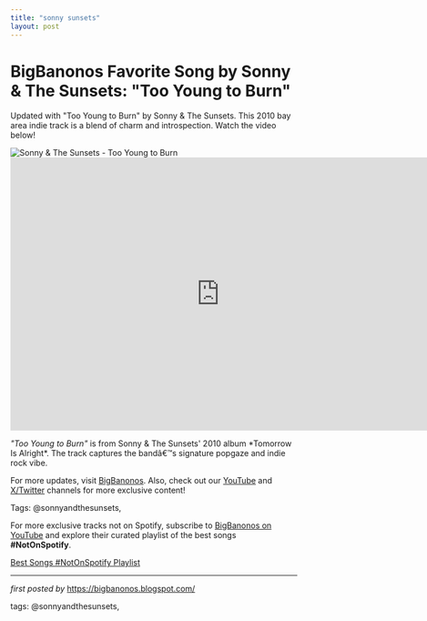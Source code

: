 ```yaml
---
title: "sonny sunsets"
layout: post
---
```

<!-- Title of the Post -->
<h1 >BigBanonos Favorite Song by Sonny & The Sunsets: "Too Young to Burn"</h1> <!-- Introductory Text -->
<p >Updated with "Too Young to Burn" by Sonny & The Sunsets. This 2010 bay area indie track is a blend of charm and introspection. Watch the video below!</p> <!-- Featured Image -->
<div > <img src="https://i.discogs.com/S_B_havrkzR8MSyX5PJ29LZxj7gmMP60kdr4okFp5kU/rs:fit/g:sm/q:90/h:374/w:600/czM6Ly9kaXNjb2dz/LWRhdGFiYXNlLWlt/YWdlcy9BLTE0MjY1/MTAtMTQxMTY1MDQ2/MC0zMzgyLmpwZWc.jpeg" alt="Sonny & The Sunsets - Too Young to Burn" />
</div> <!-- YouTube Video Embed -->
<div > <iframe width="733" height="480" src="https://www.youtube.com/embed/W3nCx1fvDg8" frameborder="0" allowfullscreen></iframe>
</div> <!-- Song Information -->
<div > <p><em>"Too Young to Burn"</em> is from Sonny & The Sunsets' 2010 album *Tomorrow Is Alright*. The track captures the bandâ€™s signature popgaze and indie rock vibe.</p>
</div> <!-- Footer Links -->
<div > <p>For more updates, visit <a href="https://bigbanonos.blogspot.com/" target="_blank">BigBanonos</a>. Also, check out our <a href="https://www.youtube.com/@BigBanonos" target="_blank">YouTube</a> and <a href="https://x.com/bigbanonos" target="_blank">X/Twitter</a> channels for more exclusive content!</p>
</div> <!-- Tags -->
<p >Tags: @sonnyandthesunsets,</p>


<!--Subscribe and Playlist Links-->
<div>
    <p>For more exclusive tracks not on Spotify, subscribe to <a href="https://www.youtube.com/@BigBanonos" target="_blank">BigBanonos on YouTube</a> and explore their curated playlist of the best songs <strong>#NotOnSpotify</strong>.</p>
    <p><a href="https://www.youtube.com/playlist?list=PLtuNtuTatqI0kFahUCbtbfenC_ET5O_tr" target="_blank">Best Songs #NotOnSpotify Playlist<br /></a></p></div>

<hr />

<p><em>first posted by</em> <a href="https://bigbanonos.blogspot.com/" rel="noopener" target="_new">https://bigbanonos.blogspot.com/</a></p>

<p>tags: @sonnyandthesunsets,</p>
